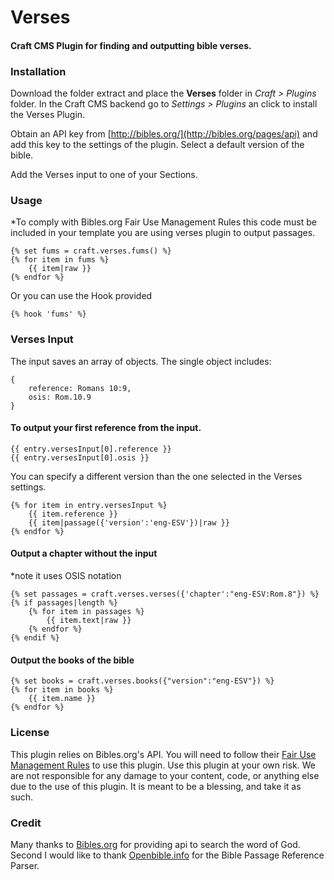 # Verses
#### Craft CMS Plugin for finding and outputting bible verses.


### Installation 
Download the folder extract and place the **Verses** folder in *Craft > Plugins* folder. In the Craft CMS backend go to *Settings > Plugins* an click to install the Verses Plugin. 

Obtain an API key from [http://bibles.org/](http://bibles.org/pages/api) and add this key to the settings of the plugin. Select a default version of the bible.

Add the Verses input to one of your Sections.


### Usage
*To comply with Bibles.org Fair Use Management Rules this code must be included in your template you are using verses plugin to output passages. 
<pre><code>{% set fums = craft.verses.fums() %}
{% for item in fums %}
    {{ item|raw }}
{% endfor %}
</code></pre>
Or you can use the Hook provided
<pre><code>{% hook 'fums' %}</code></pre>

### Verses Input
The input saves an array of objects. The single object includes:

<pre><code>{
    reference: Romans 10:9,
    osis: Rom.10.9
}
</code></pre>

#### To output your first reference from the input.
<pre><code>{{ entry.versesInput[0].reference }}</code>
<code>{{ entry.versesInput[0].osis }}</code></pre>

You can specify a different version than the one selected in the Verses settings.
<pre><code>{% for item in entry.versesInput %}
    {{ item.reference }}
    {{ item|passage({'version':'eng-ESV'})|raw }}
{% endfor %}
</code></pre>

#### Output a chapter without the input
*note it uses OSIS notation
<pre><code>{% set passages = craft.verses.verses({'chapter':"eng-ESV:Rom.8"}) %}
{% if passages|length %}
    {% for item in passages %}
        {{ item.text|raw }}
    {% endfor %}
{% endif %}
</code></pre>

#### Output the books of the bible
<pre><code>{% set books = craft.verses.books({"version":"eng-ESV"}) %}
{% for item in books %}
    {{ item.name }}
{% endfor %}
</code></pre>


### License
This plugin relies on Bibles.org's API.  You will need to follow their [Fair Use Management Rules](http://bibles.org/pages/api#what-is-fums) to use this plugin. 
Use this plugin at your own risk. We are not responsible for any damage to your content, code, or anything else due to the use of this plugin. It is meant to be a blessing, and take it as such.


### Credit
Many thanks to [Bibles.org](http://bibles.org) for providing api to search the word of God. Second I would like to thank [Openbible.info](https://github.com/openbibleinfo) for the Bible Passage Reference Parser. 

  
